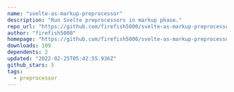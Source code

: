 ```yaml
---
name: "svelte-as-markup-preprocessor"
description: "Run Svelte preprocessors in markup phase."
repo_url: "https://github.com/firefish5000/svelte-as-markup-preprocessor"
author: "firefish5000"
homepage: "https://github.com/firefish5000/svelte-as-markup-preprocessor#readme"
downloads: 109
dependents: 2
updated: "2022-02-25T05:42:55.936Z"
github_stars: 5
tags: 
  - preprocessor
---
```

